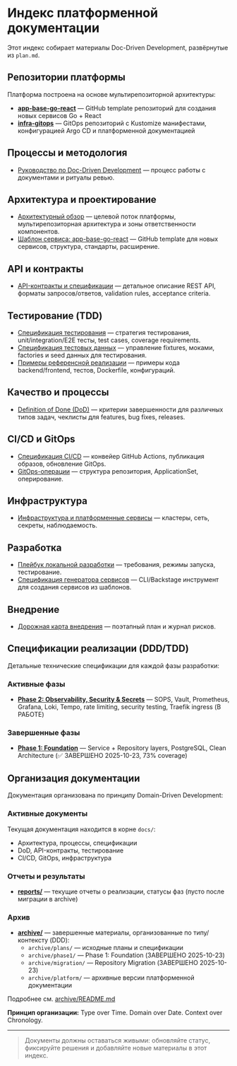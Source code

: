# Индекс платформенной документации

Этот индекс собирает материалы Doc-Driven Development, развёрнутые из `plan.md`.

## Репозитории платформы

Платформа построена на основе мультирепозиторной архитектуры:

- **[app-base-go-react](https://github.com/soft-yt/app-base-go-react)** — GitHub template репозиторий для создания новых сервисов Go + React
- **[infra-gitops](https://github.com/soft-yt/infra-gitops)** — GitOps репозиторий с Kustomize манифестами, конфигурацией Argo CD и платформенной документацией

## Процессы и методология

- [Руководство по Doc-Driven Development](doc-driven-development.md) — процесс работы с документами и ритуалы ревью.

## Архитектура и проектирование

- [Архитектурный обзор](architecture-overview.md) — целевой поток платформы, мультирепозиторная архитектура и зоны ответственности компонентов.
- [Шаблон сервиса: app-base-go-react](service-template-app-base-go-react.md) — GitHub template для новых сервисов, структура, стандарты, расширение.

## API и контракты

- [API-контракты и спецификации](api-contracts.md) — детальное описание REST API, форматы запросов/ответов, validation rules, acceptance criteria.

## Тестирование (TDD)

- [Спецификация тестирования](testing-specification.md) — стратегия тестирования, unit/integration/E2E тесты, test cases, coverage requirements.
- [Спецификация тестовых данных](test-data-specification.md) — управление fixtures, моками, factories и seed данных для тестирования.
- [Примеры референсной реализации](implementation-examples.md) — примеры кода backend/frontend, тестов, Dockerfile, конфигураций.

## Качество и процессы

- [Definition of Done (DoD)](definition-of-done.md) — критерии завершенности для различных типов задач, чеклисты для features, bug fixes, releases.

## CI/CD и GitOps

- [Спецификация CI/CD](ci-cd-pipeline.md) — конвейер GitHub Actions, публикация образов, обновление GitOps.
- [GitOps-операции](gitops-operations.md) — структура репозитория, ApplicationSet, оперирование.

## Инфраструктура

- [Инфраструктура и платформенные сервисы](infrastructure-platform.md) — кластеры, сеть, секреты, наблюдаемость.

## Разработка

- [Плейбук локальной разработки](local-development.md) — требования, режимы запуска, тестирование.
- [Спецификация генератора сервисов](service-generator-specification.md) — CLI/Backstage инструмент для создания сервисов из шаблонов.

## Внедрение

- [Дорожная карта внедрения](implementation-roadmap.md) — поэтапный план и журнал рисков.

## Спецификации реализации (DDD/TDD)

Детальные технические спецификации для каждой фазы разработки:

### Активные фазы
- **[Phase 2: Observability, Security & Secrets](phase2-observability-security-spec.md)** — SOPS, Vault, Prometheus, Grafana, Loki, Tempo, rate limiting, security testing, Traefik ingress (В РАБОТЕ)

### Завершенные фазы
- **[Phase 1: Foundation](archive/phase1/phase1-foundation-spec.md)** — Service + Repository layers, PostgreSQL, Clean Architecture (✅ ЗАВЕРШЕНО 2025-10-23, 73% coverage)

## Организация документации

Документация организована по принципу Domain-Driven Development:

### Активные документы
Текущая документация находится в корне `docs/`:
- Архитектура, процессы, спецификации
- DoD, API-контракты, тестирование
- CI/CD, GitOps, инфраструктура

### Отчеты и результаты
- **[reports/](reports/)** — текущие отчеты о реализации, статусы фаз (пусто после миграции в archive)

### Архив
- **[archive/](archive/)** — завершенные материалы, организованные по типу/контексту (DDD):
  - `archive/plans/` — исходные планы и спецификации
  - `archive/phase1/` — Phase 1: Foundation (ЗАВЕРШЕНО 2025-10-23)
  - `archive/migration/` — Repository Migration (ЗАВЕРШЕНО 2025-10-23)
  - `archive/platform/` — архивные версии платформенной документации

Подробнее см. [archive/README.md](archive/README.md)

**Принцип организации:** Type over Time. Domain over Date. Context over Chronology.

---

> Документы должны оставаться живыми: обновляйте статус, фиксируйте решения и добавляйте новые материалы в этот индекс.
